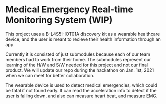 # Medical Emergency Real-time Monitoring System (WIP)
This project uses a B-L4S5I-IOT01A discovery kit as a wearable healthcare device, and the user is meant to recieve their health information through an app.

Currently it is consisted of just submodules because each of our team members had to work from their home. The submodules represent our learning of the H/W and S/W needed for this project and not our final product. We will update our repo during the hackathon on Jan. 1st, 2021 when we can meet for better collaboration.

The wearable device is used to detect medical emergencies, which could be fatal if not found early. It can read the acceleration info to detect if the user is falling down, and also can measure heart beat, and measure EMG.
